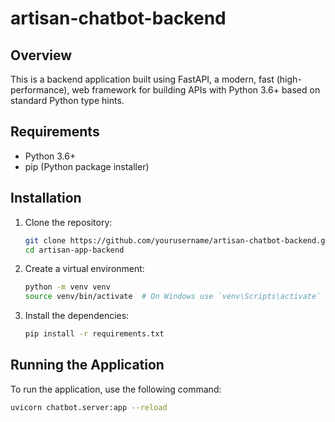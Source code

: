 # artisan-chatbot-backend

## Overview
This is a backend application built using FastAPI, a modern, fast (high-performance), web framework for building APIs with Python 3.6+ based on standard Python type hints.

## Requirements
- Python 3.6+
- pip (Python package installer)

## Installation
1. Clone the repository:
    ```sh
    git clone https://github.com/yourusername/artisan-chatbot-backend.git
    cd artisan-app-backend
    ```

2. Create a virtual environment:
    ```sh
    python -m venv venv
    source venv/bin/activate  # On Windows use `venv\Scripts\activate`
    ```

3. Install the dependencies:
    ```sh
    pip install -r requirements.txt
    ```

## Running the Application
To run the application, use the following command:
```sh
uvicorn chatbot.server:app --reload